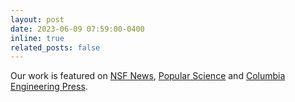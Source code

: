 ```yaml
---
layout: post
date: 2023-06-09 07:59:00-0400
inline: true
related_posts: false
---
```


Our work is featured on [NSF News](https://new.nsf.gov/news/highly-dexterous-robot-hand-can-operate-dark-just), [Popular Science](https://www.popsci.com/technology/robot-hand-sixth-sense/) and [Columbia Engineering Press](https://www.engineering.columbia.edu/news/highly-dexterous-robot-hand-can-operate-in-the-dark). 
